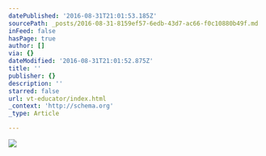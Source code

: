 ```yaml
---
datePublished: '2016-08-31T21:01:53.185Z'
sourcePath: _posts/2016-08-31-8159ef57-6edb-43d7-ac66-f0c10880b49f.md
inFeed: false
hasPage: true
author: []
via: {}
dateModified: '2016-08-31T21:01:52.875Z'
title: ''
publisher: {}
description: ''
starred: false
url: vt-educator/index.html
_context: 'http://schema.org'
_type: Article

---
```

![](https://the-grid-user-content.s3-us-west-2.amazonaws.com/da998b97-6dc9-4af2-8ade-2682b63ff1c9.jpg)